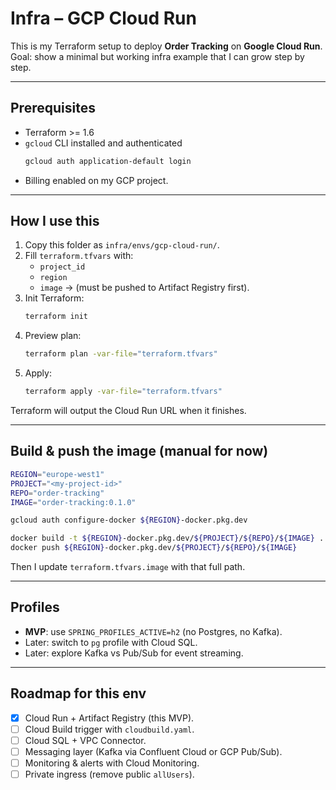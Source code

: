 # Infra – GCP Cloud Run

This is my Terraform setup to deploy **Order Tracking** on **Google Cloud Run**.  
Goal: show a minimal but working infra example that I can grow step by step.

---

## Prerequisites
- Terraform >= 1.6
- `gcloud` CLI installed and authenticated
  ```bash
  gcloud auth application-default login
  ```
- Billing enabled on my GCP project.

---

## How I use this
1. Copy this folder as `infra/envs/gcp-cloud-run/`.
2. Fill `terraform.tfvars` with:
    - `project_id`
    - `region`
    - `image` → (must be pushed to Artifact Registry first).
3. Init Terraform:
   ```bash
   terraform init
   ```
4. Preview plan:
   ```bash
   terraform plan -var-file="terraform.tfvars"
   ```
5. Apply:
   ```bash
   terraform apply -var-file="terraform.tfvars"
   ```

Terraform will output the Cloud Run URL when it finishes.

---

## Build & push the image (manual for now)
```bash
REGION="europe-west1"
PROJECT="<my-project-id>"
REPO="order-tracking"
IMAGE="order-tracking:0.1.0"

gcloud auth configure-docker ${REGION}-docker.pkg.dev

docker build -t ${REGION}-docker.pkg.dev/${PROJECT}/${REPO}/${IMAGE} .
docker push ${REGION}-docker.pkg.dev/${PROJECT}/${REPO}/${IMAGE}
```

Then I update `terraform.tfvars.image` with that full path.

---

## Profiles
- **MVP**: use `SPRING_PROFILES_ACTIVE=h2` (no Postgres, no Kafka).
- Later: switch to `pg` profile with Cloud SQL.
- Later: explore Kafka vs Pub/Sub for event streaming.

---

## Roadmap for this env
- [x] Cloud Run + Artifact Registry (this MVP).
- [ ] Cloud Build trigger with `cloudbuild.yaml`.
- [ ] Cloud SQL + VPC Connector.
- [ ] Messaging layer (Kafka via Confluent Cloud or GCP Pub/Sub).
- [ ] Monitoring & alerts with Cloud Monitoring.
- [ ] Private ingress (remove public `allUsers`).
